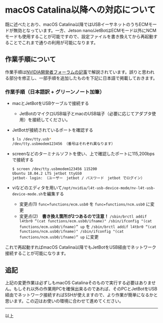 # macOS Catalina以降への対応について

既に述べたとおり、macOS Catalina以降ではUSBイーサネットのうちECMモードが無効となっています。一方、Jetson nano/JetBotはECMモード以外にNCMモードも使用することが可能ですので、設定ファイルを書き換えてから再起動することでこれまで通りの利用が可能になります。

## 作業手順について

作業手順は[NVIDIA開発者フォーラムの記事](https://forums.developer.nvidia.com/t/ssh-into-jetson-nano-through-mac-os-catalina/83405)で解説されています。誤りと思われる部分を修正し、一部手順を追加したものを下記に日本語で掲載しておきます。

### 作業手順（日本語訳 + グリーンノート加筆）

* macとJetBotをUSBケーブルで接続する
  * JetBotのマイクロUSB端子とmacのUSB端子（必要に応じてアダプタ使用）を接続してください。
* JetBotが接続されているポートを確認する

  ```sh
  $ ls /dev/tty.usb*
  /dev/tty.usbmodem123456 （番号はそれぞれ異なります）
  ```

* screenなどのターミナルソフトを使い、上で確認したポートに115,200bpsで接続する

  ```sh
  $ screen /dev/tty.usbmodem123456 115200
  Ubuntu 18.04.2 LTS jetbot ttyGS0
  jetbot- login: （ユーザー　jetbot / パスワード　jetbot でログイン）
  ```

* viなどのエディタを用いて`/opt/nvidia/l4t-usb-device-mode/nv-l4t-usb-device-mode.sh`を編集する
  * 変更点(1)
      `func=functions/ecm.usb0`
      を
      `func=functions/ncm.usb0`
      に変更
  * 変更点(2)　**書き換え箇所が2つあるので注意！**
      `/sbin/brctl addif l4tbr0 “(cat functions/ecm.usb0/ifname)" /sbin/ifconfig "(cat functions/ecm.usb0/ifname)” up`
      を
      `/sbin/brctl addif l4tbr0 “(cat functions/ncm.usb0/ifname)" /sbin/ifconfig "(cat functions/ncm.usb0/ifname)” up`
      に変更

これで再起動すればmacOS Catalina以降でもJetBotをUSB経由でネットワーク接続することが可能になります。

## 追記

上記の変更作業は必ずしもmacOS Catalinaそのもので実行する必要はありません。もしそれ以外の作業用PCを確保出来るのであれば、そのPCとJetBotをUSB経由でネットワーク接続すればSSHが使えますので、より作業が簡単になるかと思います。この辺はお使いの環境に合わせて進めてください。

-----

以上
